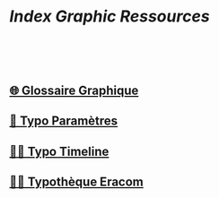 # *Index Graphic Ressources*
# &nbsp;
## [🌐 Glossaire Graphique](/index-graphic-terminology)
## [🧬 Typo Paramètres](/parameter-typefaces)
## [✍🏻 Typo Timeline](/overview-writing-history)
## [✍🏻 Typothèque Eracom](www.typo.eracom.ch)
